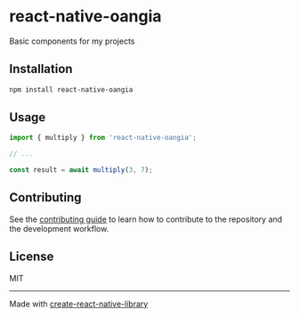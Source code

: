 # react-native-oangia

Basic components for my projects

## Installation

```sh
npm install react-native-oangia
```

## Usage

```js
import { multiply } from 'react-native-oangia';

// ...

const result = await multiply(3, 7);
```

## Contributing

See the [contributing guide](CONTRIBUTING.md) to learn how to contribute to the repository and the development workflow.

## License

MIT

---

Made with [create-react-native-library](https://github.com/callstack/react-native-builder-bob)
